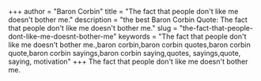 +++
author = "Baron Corbin"
title = "The fact that people don't like me doesn't bother me."
description = "the best Baron Corbin Quote: The fact that people don't like me doesn't bother me."
slug = "the-fact-that-people-dont-like-me-doesnt-bother-me"
keywords = "The fact that people don't like me doesn't bother me.,baron corbin,baron corbin quotes,baron corbin quote,baron corbin sayings,baron corbin saying,quotes, sayings,quote, saying, motivation"
+++
The fact that people don't like me doesn't bother me.
